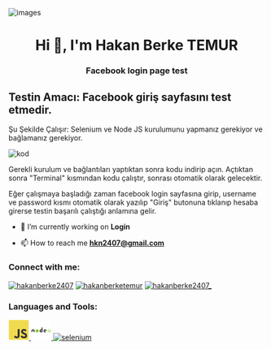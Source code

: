 
  ![images](https://github.com/HakanBerke/selenium-ile-test-/assets/106240172/a9ba14b6-4e3c-4507-bc03-60177e09f6aa)

<h1 align="center">Hi 👋, I'm Hakan Berke TEMUR</h1>
<h3 align="center">Facebook login page test</h3>

## Testin Amacı: Facebook giriş sayfasını test etmedir.

Şu Şekilde Çalışır: Selenium ve Node JS kurulumunu yapmanız gerekiyor ve bağlamanız gerekiyor. 

![kod](https://github.com/HakanBerke/selenium-ile-test-/assets/106240172/a118824d-668f-4f81-a6c5-5cea562b0a50)

Gerekli kurulum ve bağlantıları yaptıktan sonra kodu indirip açın. Açtıktan sonra "Terminal" kısmından kodu çalıştır, sonrası otomatik olarak gelecektir.

Eğer çalışmaya başladığı zaman facebook login sayfasına girip, username ve password kısmı otomatik olarak yazılıp "Giriş" butonuna tıklanıp hesaba girerse testin başarılı çalıştığı anlamına gelir.

- 🔭 I’m currently working on **Login**

- 📫 How to reach me **hkn2407@gmail.com**

<h3 align="left">Connect with me:</h3>
<p align="left">
<a href="https://twitter.com/hakanberke2407" target="blank"><img align="center" src="https://raw.githubusercontent.com/rahuldkjain/github-profile-readme-generator/master/src/images/icons/Social/twitter.svg" alt="hakanberke2407" height="30" width="40" /></a>
<a href="https://linkedin.com/in/hakanberketemur" target="blank"><img align="center" src="https://raw.githubusercontent.com/rahuldkjain/github-profile-readme-generator/master/src/images/icons/Social/linked-in-alt.svg" alt="hakanberketemur" height="30" width="40" /></a>
<a href="https://instagram.com/hakanberke2407_" target="blank"><img align="center" src="https://raw.githubusercontent.com/rahuldkjain/github-profile-readme-generator/master/src/images/icons/Social/instagram.svg" alt="hakanberke2407_" height="30" width="40" /></a>
</p>

<h3 align="left">Languages and Tools:</h3>
<p align="left"> <a href="https://developer.mozilla.org/en-US/docs/Web/JavaScript" target="_blank" rel="noreferrer"> <img src="https://raw.githubusercontent.com/devicons/devicon/master/icons/javascript/javascript-original.svg" alt="javascript" width="40" height="40"/> </a> <a href="https://nodejs.org" target="_blank" rel="noreferrer"> <img src="https://raw.githubusercontent.com/devicons/devicon/master/icons/nodejs/nodejs-original-wordmark.svg" alt="nodejs" width="40" height="40"/> </a> <a href="https://www.selenium.dev" target="_blank" rel="noreferrer"> <img src="https://raw.githubusercontent.com/detain/svg-logos/780f25886640cef088af994181646db2f6b1a3f8/svg/selenium-logo.svg" alt="selenium" width="40" height="40"/> </a> </p>
